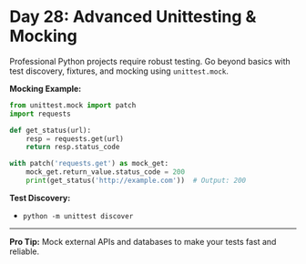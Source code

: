 # Day 28: Advanced Unittesting & Mocking

Professional Python projects require robust testing. Go beyond basics with test discovery, fixtures, and mocking using `unittest.mock`.

**Mocking Example:**
```python
from unittest.mock import patch
import requests

def get_status(url):
    resp = requests.get(url)
    return resp.status_code

with patch('requests.get') as mock_get:
    mock_get.return_value.status_code = 200
    print(get_status('http://example.com'))  # Output: 200
```

**Test Discovery:**
- `python -m unittest discover`

---
**Pro Tip:**
Mock external APIs and databases to make your tests fast and reliable.
